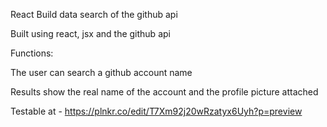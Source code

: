 React Build data search of the github api 

Built using react, jsx and the github api 

Functions:

The user can search a github account name

Results show the real name of the account and the profile picture attached 

Testable at - https://plnkr.co/edit/T7Xm92j20wRzatyx6Uyh?p=preview
